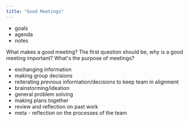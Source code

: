 ```yaml
---
title: "Good Meetings"
---
```


- goals
- agenda
- notes

What makes a good meeting? The first question should be, why is a good meeting important? What's the purpose of meetings?

- exchanging information
- making group decisions
- reiterating previous information/decisions to keep team in alignment
- brainstorming/ideation
- general problem solving
- making plans together
- review and reflection on past work
- meta - reflection on the processes of the team